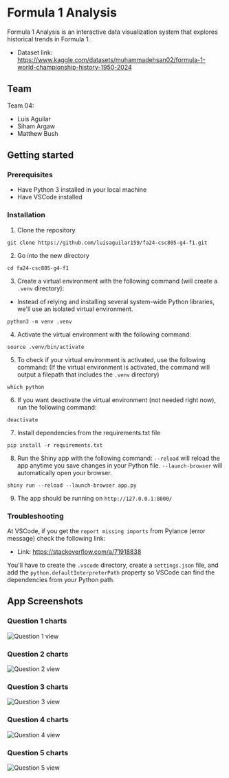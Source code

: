 # Formula 1 Analysis
Formula 1 Analysis is an interactive data visualization system that explores historical trends in Formula 1.

- Dataset link: https://www.kaggle.com/datasets/muhammadehsan02/formula-1-world-championship-history-1950-2024

## Team

Team 04:
- Luis Aguilar
- Siham Argaw
- Matthew Bush

## Getting started

### Prerequisites
- Have Python 3 installed in your local machine
- Have VSCode installed

### Installation

1. Clone the repository
```
git clone https://github.com/luisaguilar159/fa24-csc805-g4-f1.git
```
2. Go into the new directory
```
cd fa24-csc805-g4-f1
```
3. Create a virtual environment with the following command (will create a `.venv` directory):
- Instead of relying and installing several system-wide Python libraries, we'll use an isolated virtual environment.
```
python3 -m venv .venv
```
4. Activate the virtual environment with the following command:
```
source .venv/bin/activate
```
5. To check if your virtual environment is activated, use the following command:
(If the virtual environment is activated, the command will output a filepath that includes the `.venv` directory)
```
which python
```
6. If you want deactivate the virtual environment (not needed right now), run the following command:
```
deactivate
```
7. Install dependencies from the requirements.txt file
```
pip install -r requirements.txt
```
8. Run the Shiny app with the following command:
`--reload` will reload the app anytime you save changes in your Python file. `--launch-browser` will automatically open your browser.
```
shiny run --reload --launch-browser app.py
```
9. The app should be running on `http://127.0.0.1:8000/`

### Troubleshooting

At VSCode, if you get the `report missing imports` from Pylance (error message) check the following link:

- Link: https://stackoverflow.com/a/71918838

You'll have to create the `.vscode` directory, create a `settings.json` file, and add the `python.defaultInterpreterPath` property so VSCode can find the dependencies from your Python path.

## App Screenshots

### Question 1 charts

![Question 1 view](https://github.com/luisaguilar159/fa24-csc805-g4-f1/blob/main/screenshots/question1.jpg)

### Question 2 charts

![Question 2 view](https://github.com/luisaguilar159/fa24-csc805-g4-f1/blob/main/screenshots/question2.jpg)

### Question 3 charts

![Question 3 view](https://github.com/luisaguilar159/fa24-csc805-g4-f1/blob/main/screenshots/question3.jpg)

### Question 4 charts

![Question 4 view](https://github.com/luisaguilar159/fa24-csc805-g4-f1/blob/main/screenshots/question4.jpg)

### Question 5 charts

![Question 5 view](https://github.com/luisaguilar159/fa24-csc805-g4-f1/blob/main/screenshots/question5.jpg)
